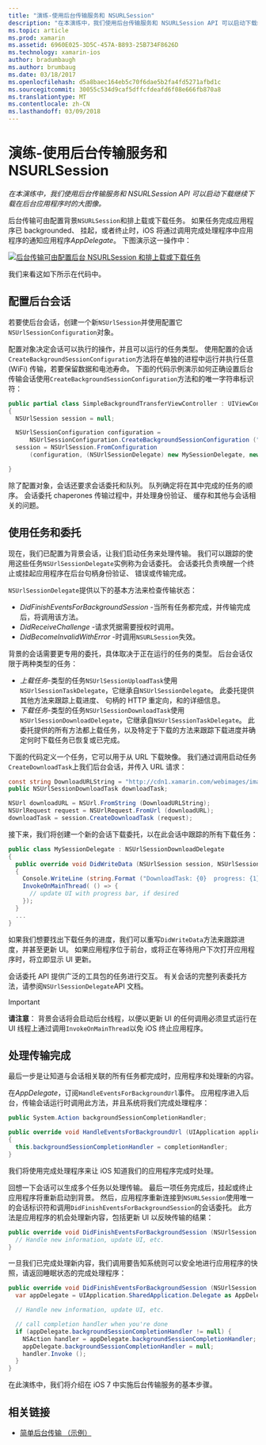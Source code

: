 ```yaml
---
title: "演练-使用后台传输服务和 NSURLSession"
description: "在本演练中，我们使用后台传输服务和 NSURLSession API 可以启动下载继续下载在后台应用程序时的大图像。"
ms.topic: article
ms.prod: xamarin
ms.assetid: 6960E025-3D5C-457A-B893-25B734F8626D
ms.technology: xamarin-ios
author: bradumbaugh
ms.author: brumbaug
ms.date: 03/18/2017
ms.openlocfilehash: d5a8baec164eb5c70f6dae5b2fa4fd5271afbd1c
ms.sourcegitcommit: 30055c534d9caf5dffcfdeafd6f08e666fb870a8
ms.translationtype: MT
ms.contentlocale: zh-CN
ms.lasthandoff: 03/09/2018
---
```

# <a name="walkthrough---using-background-transfer-service-and-nsurlsession"></a>演练-使用后台传输服务和 NSURLSession

_在本演练中，我们使用后台传输服务和 NSURLSession API 可以启动下载继续下载在后台应用程序时的大图像。_

后台传输可由配置背景`NSURLSession`和排上载或下载任务。 如果任务完成应用程序已 backgrounded、 挂起，或者终止时，iOS 将通过调用完成处理程序中应用程序的通知应用程序*AppDelegate*。 下图演示这一操作中：

 [![](background-transfer-walkthrough-images/transfer.png "后台传输可由配置后台 NSURLSession 和排上载或下载任务")](background-transfer-walkthrough-images/transfer.png#lightbox)

我们来看这如下所示在代码中。

## <a name="configuring-a-background-session"></a>配置后台会话

若要使后台会话，创建一个新`NSUrlSession`并使用配置它`NSUrlSessionConfiguration`对象。

配置对象决定会话可以执行的操作，并且可以运行的任务类型。
使用配置的会话`CreateBackgroundSessionConfiguration`方法将在单独的进程中运行并执行任意 (WiFi) 传输，若要保留数据和电池寿命。
下面的代码示例演示如何正确设置后台传输会话使用`CreateBackgroundSessionConfiguration`方法和的唯一字符串标识符：

```csharp
public partial class SimpleBackgroundTransferViewController : UIViewController
{
  NSUrlSession session = null;

  NSUrlSessionConfiguration configuration =
      NSUrlSessionConfiguration.CreateBackgroundSessionConfiguration ("com.SimpleBackgroundTransfer.BackgroundSession");
  session = NSUrlSession.FromConfiguration
      (configuration, (NSUrlSessionDelegate) new MySessionDelegate, new NSOperationQueue());

}
```

除了配置对象，会话还要求会话委托和队列。
队列确定将在其中完成的任务的顺序。 会话委托 chaperones 传输过程中，并处理身份验证、 缓存和其他与会话相关的问题。

## <a name="working-with-tasks-and-delegates"></a>使用任务和委托

现在，我们已配置为背景会话，让我们启动任务来处理传输。 我们可以跟踪的使用这些任务`NSUrlSessionDelegate`实例称为会话委托。 会话委托负责唤醒一个终止或挂起应用程序在后台句柄身份验证、 错误或传输完成。

`NSUrlSessionDelegate`提供以下的基本方法来检查传输状态：

-  *DidFinishEventsForBackgroundSession* -当所有任务都完成，并传输完成后，将调用该方法。
-  *DidReceiveChallenge* -请求凭据需要授权时调用。
-  *DidBecomeInvalidWithError* -时调用`NSURLSession`失效。


背景的会话需要更专用的委托，具体取决于正在运行的任务的类型。 后台会话仅限于两种类型的任务：

-  *上载任务*-类型的任务`NSUrlSessionUploadTask`使用`NSUrlSessionTaskDelegate`，它继承自`NSUrlSessionDelegate`。 此委托提供其他方法来跟踪上载进度、 句柄的 HTTP 重定向，和的详细信息。
-  *下载任务*-类型的任务`NSUrlSessionDownloadTask`使用`NSUrlSessionDownloadDelegate`，它继承自`NSUrlSessionTaskDelegate`。 此委托提供的所有方法都上载任务，以及特定于下载的方法来跟踪下载进度并确定何时下载任务已恢复或已完成。


下面的代码定义一个任务，它可以用于从 URL 下载映像。 我们通过调用启动任务`CreateDownloadTask`上我们后台会话，并传入 URL 请求：

```csharp
const string DownloadURLString = "http://cdn1.xamarin.com/webimages/images/xamarin.png";
public NSUrlSessionDownloadTask downloadTask;

NSUrl downloadURL = NSUrl.FromString (DownloadURLString);
NSUrlRequest request = NSUrlRequest.FromUrl (downloadURL);
downloadTask = session.CreateDownloadTask (request);
```

接下来，我们将创建一个新的会话下载委托，以在此会话中跟踪的所有下载任务：

```csharp
public class MySessionDelegate : NSUrlSessionDownloadDelegate
{
  public override void DidWriteData (NSUrlSession session, NSUrlSessionDownloadTask downloadTask, long bytesWritten, long totalBytesWritten, long totalBytesExpectedToWrite)
  {
    Console.WriteLine (string.Format ("DownloadTask: {0}  progress: {1}", downloadTask, progress));
    InvokeOnMainThread( () => {
      // update UI with progress bar, if desired
    });
  }
  ...
}
```

如果我们想要找出下载任务的进度，我们可以重写`DidWriteData`方法来跟踪进度，并甚至更新 UI。 如果应用程序位于前台，或将正在等待用户下次打开应用程序时，将立即显示 UI 更新。

会话委托 API 提供广泛的工具包的任务进行交互。 有关会话的完整列表委托方法，请参阅`NSUrlSessionDelegate`API 文档。

> [!IMPORTANT]
> **请注意**： 背景会话将会启动后台线程，以便以更新 UI 的任何调用必须显式运行在 UI 线程上通过调用`InvokeOnMainThread`以免 iOS 终止应用程序。 


## <a name="handling-transfer-completion"></a>处理传输完成

最后一步是让知道与会话相关联的所有任务都完成时，应用程序和处理新的内容。

在*AppDelegate*，订阅`HandleEventsForBackgroundUrl`事件。 应用程序进入后台，传输会话运行时调用此方法，并且系统将我们完成处理程序：

```csharp
public System.Action backgroundSessionCompletionHandler;

public override void HandleEventsForBackgroundUrl (UIApplication application, string sessionIdentifier, System.Action completionHandler)
{
  this.backgroundSessionCompletionHandler = completionHandler;
}
```

我们将使用完成处理程序来让 iOS 知道我们的应用程序完成时处理。

回想一下会话可以生成多个任务以处理传输。 最后一项任务完成后，挂起或终止应用程序将重新启动到背景。 然后，应用程序重新连接到`NSURLSession`使用唯一的会话标识符和调用`DidFinishEventsForBackgroundSession`的会话委托。 此方法是应用程序的机会处理新内容，包括更新 UI 以反映传输的结果：

```csharp
public override void DidFinishEventsForBackgroundSession (NSUrlSession session) {
  // Handle new information, update UI, etc.
}
```

一旦我们已完成处理新内容，我们调用要告知系统则可以安全地进行应用程序的快照，请返回睡眠状态的完成处理程序：

```csharp
public override void DidFinishEventsForBackgroundSession (NSUrlSession session) {
  var appDelegate = UIApplication.SharedApplication.Delegate as AppDelegate;

  // Handle new information, update UI, etc.

  // call completion handler when you're done
  if (appDelegate.backgroundSessionCompletionHandler != null) {
    NSAction handler = appDelegate.backgroundSessionCompletionHandler;
    appDelegate.backgroundSessionCompletionHandler = null;
    handler.Invoke ();
  }
}
```

在此演练中，我们将介绍在 iOS 7 中实施后台传输服务的基本步骤。



## <a name="related-links"></a>相关链接

- [简单后台传输 （示例）](https://developer.xamarin.com/samples/monotouch/SimpleBackgroundTransfer/)
